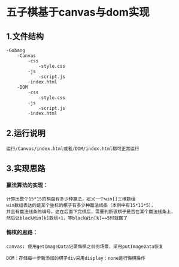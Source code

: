 # 五子棋基于canvas与dom实现
## 1.文件结构
    -Gobang
        -Canvas
            -css
                -style.css
            -js
                -script.js
            -index.html
        -DOM
            -css
                -style.css
            -js
                -script.js
            -index.html

## 2.运行说明
    运行/Canvas/index.html或者/DOM/index.html都可正常运行

## 3.实现思路
#### 赢法算法的实现：
    计算出整个15*15的棋盘有多少种赢法，定义一个win[]三维数组
    win数组表达的是某个坐标的棋子有多少种赢法线条（本例中有15*11*5），
    并且有赢法线条的编号。这在后面下完棋后，需要判断该棋子是否在某个赢法线条上，
    然后让blackWin[k]数组+1，等blackWin[k]==5时就赢了

#### 悔棋的思路：
    canvas: 使用getImageData记录悔棋之前的场景，采用putImageData恢复
    
    DOM：存储每一步新添加的棋子div采用display：none进行悔棋操作

